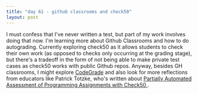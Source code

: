 ```yaml
---
title: "day 61 - github classrooms and check50"
layout: post
---
```

I must confess that I've never written a test, but part of my work involves doing that now. I'm learning more about Github Classrooms and how to do autograding. Currently exploring check50 as it allows students to check their own work (as opposed to checks only occurring at the grading stage), but there's a tradeoff in the form of not being able to make private test cases as check50 works with public Github repos. Anyway, besides GH classrooms, I might explore [CodeGrade](https://www.codegrade.com/) and also look for more reflections from educators like Patrick Totzke, who's written about [Partially Automated Assessment of Programming Assignments with Check50
](https://cgi.csc.liv.ac.uk/~patrick/blog/2021/check50/).